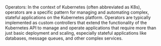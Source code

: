 Operators: In the context of Kubernetes (often abbreviated as K8s), operators are a specific pattern for managing and automating complex, stateful applications on the Kubernetes platform. Operators are typically implemented as custom controllers that extend the functionality of the Kubernetes API to manage and operate applications that require more than just basic deployment and scaling, especially stateful applications like databases, message queues, and other complex services.
